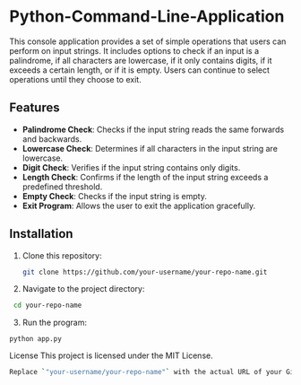 # Python-Command-Line-Application

This console application provides a set of simple operations that users can perform on input strings. It includes options to check if an input is a palindrome, if all characters are lowercase, if it only contains digits, if it exceeds a certain length, or if it is empty. Users can continue to select operations until they choose to exit.

## Features

- **Palindrome Check**: Checks if the input string reads the same forwards and backwards.
- **Lowercase Check**: Determines if all characters in the input string are lowercase.
- **Digit Check**: Verifies if the input string contains only digits.
- **Length Check**: Confirms if the length of the input string exceeds a predefined threshold.
- **Empty Check**: Checks if the input string is empty.
- **Exit Program**: Allows the user to exit the application gracefully.

## Installation

1. Clone this repository:
   ```bash
   git clone https://github.com/your-username/your-repo-name.git

2. Navigate to the project directory:
  ```bash
   cd your-repo-name
  ```
3. Run the program:
  ``` 
  python app.py
   ```
License
This project is licensed under the MIT License.
```bash
Replace `"your-username/your-repo-name"` with the actual URL of your GitHub repository. This README includes installation instructions, usage examples, feature descriptions, and a general project overview. It’s a solid starting point, and you can add more details as needed!


